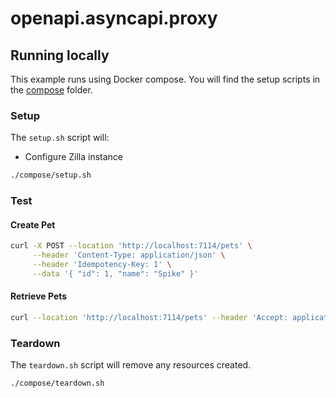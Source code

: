 # openapi.asyncapi.proxy
## Running locally

This example runs using Docker compose. You will find the setup scripts in the [compose](./docker/compose) folder.

### Setup

The `setup.sh` script will:

- Configure Zilla instance

```bash
./compose/setup.sh
```

### Test

#### Create Pet
```bash
curl -X POST --location 'http://localhost:7114/pets' \
     --header 'Content-Type: application/json' \
     --header 'Idempotency-Key: 1' \
     --data '{ "id": 1, "name": "Spike" }'
```

#### Retrieve Pets
```bash
curl --location 'http://localhost:7114/pets' --header 'Accept: application/json'
```

### Teardown

The `teardown.sh` script will remove any resources created.

```bash
./compose/teardown.sh
```
